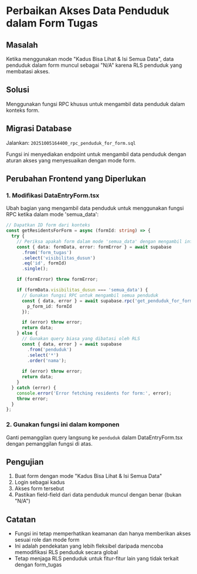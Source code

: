 # Perbaikan Akses Data Penduduk dalam Form Tugas

## Masalah
Ketika menggunakan mode "Kadus Bisa Lihat & Isi Semua Data", data penduduk dalam form muncul sebagai "N/A" karena RLS penduduk yang membatasi akses.

## Solusi
Menggunakan fungsi RPC khusus untuk mengambil data penduduk dalam konteks form.

## Migrasi Database
Jalankan: `20251005164400_rpc_penduduk_for_form.sql`

Fungsi ini menyediakan endpoint untuk mengambil data penduduk dengan aturan akses yang menyesuaikan dengan mode form.

## Perubahan Frontend yang Diperlukan

### 1. Modifikasi DataEntryForm.tsx
Ubah bagian yang mengambil data penduduk untuk menggunakan fungsi RPC ketika dalam mode 'semua_data':

```typescript
// Dapatkan ID form dari konteks
const getResidentsForForm = async (formId: string) => {
  try {
    // Periksa apakah form dalam mode 'semua_data' dengan mengambil info form
    const { data: formData, error: formError } = await supabase
      .from('form_tugas')
      .select('visibilitas_dusun')
      .eq('id', formId)
      .single();

    if (formError) throw formError;

    if (formData.visibilitas_dusun === 'semua_data') {
      // Gunakan fungsi RPC untuk mengambil semua penduduk
      const { data, error } = await supabase.rpc('get_penduduk_for_form', {
        p_form_id: formId
      });

      if (error) throw error;
      return data;
    } else {
      // Gunakan query biasa yang dibatasi oleh RLS
      const { data, error } = await supabase
        .from('penduduk')
        .select('*')
        .order('nama');
        
      if (error) throw error;
      return data;
    }
  } catch (error) {
    console.error('Error fetching residents for form:', error);
    throw error;
  }
};
```

### 2. Gunakan fungsi ini dalam komponen
Ganti pemanggilan query langsung ke `penduduk` dalam DataEntryForm.tsx dengan pemanggilan fungsi di atas.

## Pengujian
1. Buat form dengan mode "Kadus Bisa Lihat & Isi Semua Data"
2. Login sebagai kadus
3. Akses form tersebut
4. Pastikan field-field dari data penduduk muncul dengan benar (bukan "N/A")

## Catatan
- Fungsi ini tetap memperhatikan keamanan dan hanya memberikan akses sesuai role dan mode form
- Ini adalah pendekatan yang lebih fleksibel daripada mencoba memodifikasi RLS penduduk secara global
- Tetap menjaga RLS penduduk untuk fitur-fitur lain yang tidak terkait dengan form_tugas